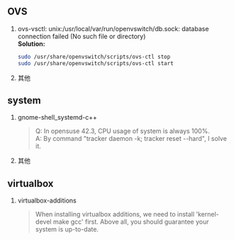 ## OVS
1. ovs-vsctl: unix:/usr/local/var/run/openvswitch/db.sock: database connection failed (No such file or directory)  
    **Solution:**
    ```Bash
    sudo /usr/share/openvswitch/scripts/ovs-ctl stop
    sudo /usr/share/openvswitch/scripts/ovs-ctl start
    ```
2. 其他
## system
1. gnome-shell_systemd-c++
    >Q: In opensuse 42.3, CPU usage of system is always 100%.  
    A: By command "tracker daemon -k; tracker reset --hard", I solve it.
2. 其他
## virtualbox
1. virtualbox-additions
   >When installing virtualbox additions, we need to install 'kernel-devel make gcc' first. Above all, you should guarantee your system is up-to-date.
